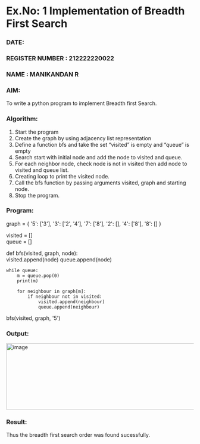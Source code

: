 # Ex.No: 1  Implementation of Breadth First Search 
### DATE:                                                                            
### REGISTER NUMBER : 212222220022
### NAME : MANIKANDAN R
### AIM: 
To write a python program to implement Breadth first Search. 
### Algorithm:
1. Start the program
2. Create the graph by using adjacency list representation
3. Define a function bfs and take the set “visited” is empty and “queue” is empty
4. Search start with initial node and add the node to visited and queue.
5. For each neighbor node, check node is not in visited then add node to visited and queue list.
6.  Creating loop to print the visited node.
7.   Call the bfs function by passing arguments visited, graph and starting node.
8.   Stop the program.
### Program:

graph = {
    '5': ['3'],
    '3': ['2', '4'],
    '7': ['8'],
    '2': [],
    '4': ['8'],
    '8': []
}

visited = []  
queue = []   

def bfs(visited, graph, node):  
    visited.append(node)
    queue.append(node)

    while queue:
        m = queue.pop(0)
        print(m)

        for neighbour in graph[m]:
            if neighbour not in visited:
                visited.append(neighbour)
                queue.append(neighbour)


bfs(visited, graph, '5')


### Output:

<img width="812" height="178" alt="image" src="https://github.com/user-attachments/assets/63316553-48a9-4914-b39c-d07edd155d13" />



### Result:
Thus the breadth first search order was found sucessfully.
